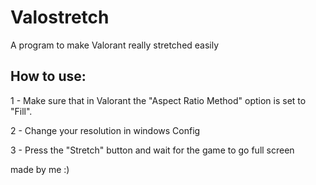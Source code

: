 # Valostretch
A program to make Valorant really stretched easily
## How to use:
1 - Make sure that in Valorant the "Aspect Ratio Method" option is set to "Fill".

2 - Change your resolution in windows Config

3 - Press the "Stretch" button and wait for the game to go full screen

made by me :)
